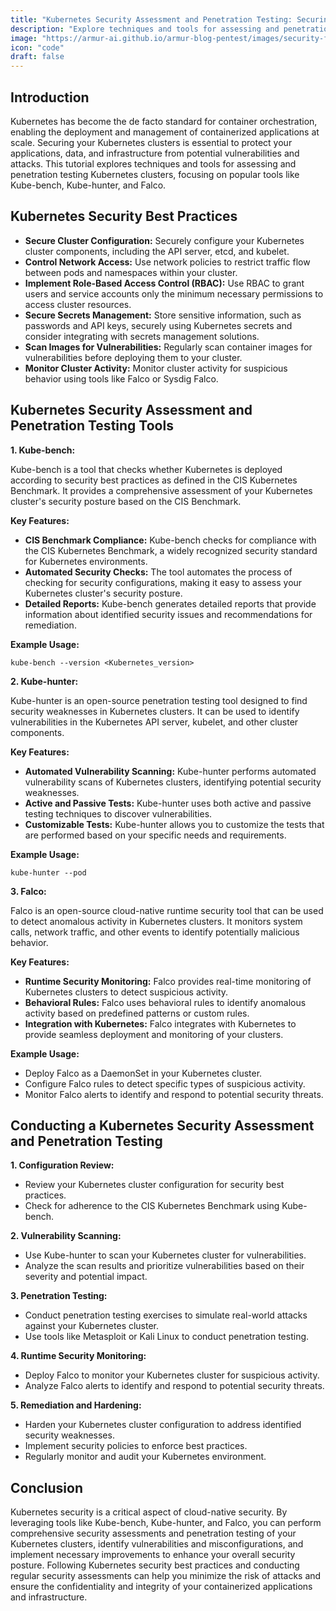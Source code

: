 ```yaml
---
title: "Kubernetes Security Assessment and Penetration Testing: Securing Your Kubernetes Clusters"
description: "Explore techniques and tools for assessing and penetration testing Kubernetes clusters using Kube-bench, Kube-hunter, and Falco to enhance your security posture."
image: "https://armur-ai.github.io/armur-blog-pentest/images/security-fundamentals.png"
icon: "code"
draft: false
---
```


## Introduction

Kubernetes has become the de facto standard for container orchestration, enabling the deployment and management of containerized applications at scale.  Securing your Kubernetes clusters is essential to protect your applications, data, and infrastructure from potential vulnerabilities and attacks. This tutorial explores techniques and tools for assessing and penetration testing Kubernetes clusters, focusing on popular tools like Kube-bench, Kube-hunter, and Falco.

## Kubernetes Security Best Practices

* **Secure Cluster Configuration:** Securely configure your Kubernetes cluster components, including the API server, etcd, and kubelet.
* **Control Network Access:**  Use network policies to restrict traffic flow between pods and namespaces within your cluster.
* **Implement Role-Based Access Control (RBAC):** Use RBAC to grant users and service accounts only the minimum necessary permissions to access cluster resources.
* **Secure Secrets Management:**  Store sensitive information, such as passwords and API keys, securely using Kubernetes secrets and consider integrating with secrets management solutions.
* **Scan Images for Vulnerabilities:** Regularly scan container images for vulnerabilities before deploying them to your cluster.
* **Monitor Cluster Activity:**  Monitor cluster activity for suspicious behavior using tools like Falco or Sysdig Falco.

## Kubernetes Security Assessment and Penetration Testing Tools

**1. Kube-bench:**

Kube-bench is a tool that checks whether Kubernetes is deployed according to security best practices as defined in the CIS Kubernetes Benchmark. It provides a comprehensive assessment of your Kubernetes cluster's security posture based on the CIS Benchmark.

**Key Features:**

* **CIS Benchmark Compliance:** Kube-bench checks for compliance with the CIS Kubernetes Benchmark, a widely recognized security standard for Kubernetes environments.
* **Automated Security Checks:** The tool automates the process of checking for security configurations, making it easy to assess your Kubernetes cluster's security posture.
* **Detailed Reports:** Kube-bench generates detailed reports that provide information about identified security issues and recommendations for remediation.

**Example Usage:**

```
kube-bench --version <Kubernetes_version>
```

**2. Kube-hunter:**

Kube-hunter is an open-source penetration testing tool designed to find security weaknesses in Kubernetes clusters. It can be used to identify vulnerabilities in the Kubernetes API server, kubelet, and other cluster components.

**Key Features:**

* **Automated Vulnerability Scanning:** Kube-hunter performs automated vulnerability scans of Kubernetes clusters, identifying potential security weaknesses.
* **Active and Passive Tests:** Kube-hunter uses both active and passive testing techniques to discover vulnerabilities.
* **Customizable Tests:** Kube-hunter allows you to customize the tests that are performed based on your specific needs and requirements.

**Example Usage:**

```
kube-hunter --pod
```

**3. Falco:**

Falco is an open-source cloud-native runtime security tool that can be used to detect anomalous activity in Kubernetes clusters. It monitors system calls, network traffic, and other events to identify potentially malicious behavior.

**Key Features:**

* **Runtime Security Monitoring:** Falco provides real-time monitoring of Kubernetes clusters to detect suspicious activity.
* **Behavioral Rules:** Falco uses behavioral rules to identify anomalous activity based on predefined patterns or custom rules.
* **Integration with Kubernetes:** Falco integrates with Kubernetes to provide seamless deployment and monitoring of your clusters.


**Example Usage:**

* Deploy Falco as a DaemonSet in your Kubernetes cluster.
* Configure Falco rules to detect specific types of suspicious activity.
* Monitor Falco alerts to identify and respond to potential security threats.


## Conducting a Kubernetes Security Assessment and Penetration Testing

**1.  Configuration Review:**

* Review your Kubernetes cluster configuration for security best practices.
* Check for adherence to the CIS Kubernetes Benchmark using Kube-bench.

**2. Vulnerability Scanning:**

* Use Kube-hunter to scan your Kubernetes cluster for vulnerabilities.
* Analyze the scan results and prioritize vulnerabilities based on their severity and potential impact.

**3. Penetration Testing:**

* Conduct penetration testing exercises to simulate real-world attacks against your Kubernetes cluster.
* Use tools like Metasploit or Kali Linux to conduct penetration testing.

**4. Runtime Security Monitoring:**

* Deploy Falco to monitor your Kubernetes cluster for suspicious activity.
* Analyze Falco alerts to identify and respond to potential security threats.

**5. Remediation and Hardening:**

* Harden your Kubernetes cluster configuration to address identified security weaknesses.
* Implement security policies to enforce best practices.
* Regularly monitor and audit your Kubernetes environment.

## Conclusion

Kubernetes security is a critical aspect of cloud-native security. By leveraging tools like Kube-bench, Kube-hunter, and Falco, you can perform comprehensive security assessments and penetration testing of your Kubernetes clusters, identify vulnerabilities and misconfigurations, and implement necessary improvements to enhance your overall security posture. Following Kubernetes security best practices and conducting regular security assessments can help you minimize the risk of attacks and ensure the confidentiality and integrity of your containerized applications and infrastructure.
